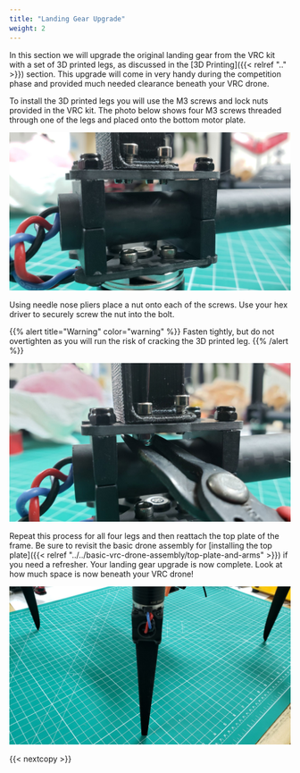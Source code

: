 ```yaml
---
title: "Landing Gear Upgrade"
weight: 2
---
```


In this section we will upgrade the original landing gear from the VRC kit with a
set of 3D printed legs, as discussed in the [3D Printing]({{< relref ".." >}}) section.
This upgrade will come in very handy during the competition phase and provided
much needed clearance beneath your VRC drone.

To install the 3D printed legs you will use the M3 screws and lock nuts provided
in the VRC kit. The photo below shows four M3 screws threaded through one of the
legs and placed onto the bottom motor plate.

![3D printed leg ready to be fastened](ugraded_landing_gear_close_up.jpg)

Using needle nose pliers place a nut onto each of the screws.
Use your hex driver to securely screw the nut into the bolt.

{{% alert title="Warning" color="warning" %}}
Fasten tightly, but do not overtighten as you will run
the risk of cracking the 3D printed leg.
{{% /alert %}}

![Hex driver and needle nose pliers are used to secure the 3D printed leg](landing_gear_needle_nose.jpg)

Repeat this process for all four legs and then reattach the top plate of the frame.
Be sure to revisit the basic drone assembly for
[installing the top plate]({{< relref "../../basic-vrc-drone-assembly/top-plate-and-arms" >}})
if you need a refresher. Your landing gear upgrade is now complete.
Look at how much space is now beneath your VRC drone!

![3D printed landing gear upgrade complete](landing_gear_upgrade_complete.jpg)

{{< nextcopy >}}